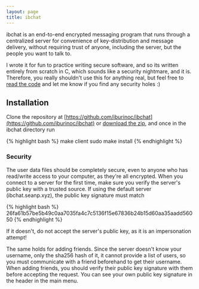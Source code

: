 ```yaml
---
layout: page
title: ibchat
---
```


ibchat is an end-to-end encrypted messaging program that runs through a centralized server for convenience of key-distribution and message delivery, without requiring trust of anyone, including the server, but the people you want to talk to.

I wrote it for fun to practice writing secure software, and so its written entirely from scratch in C, which sounds like a security nightmare, and it is.  Therefore, you really shouldn't use this for anything real, but feel free to [read the code](https://github.com/iburinoc/ibchat) and let me know if you find any security holes :)

## Installation 

Clone the repository at [https://github.com/iburinoc/ibchat](https://github.com/iburinoc/ibchat) or [download the zip](https://github.com/iburinoc/ibchat/archive/master.zip), and once in the ibchat directory run

{% highlight bash %}
make client
sudo make install
{% endhighlight %}

### Security

The user data files should be completely secure, even to anyone who has read/write access to your computer, as they're all encrypted.  When you connect to a server for the first time, make sure you verify the server's public key with a trusted source.  If using the default server (ibchat.seanp.xyz), the public key signature must match

{% highlight bash %}
26fa61b57be5b49c0aa7035fa4c7c5136f15e67836b24b15d60aa35aadd56050
{% endhighlight %}

If it doesn't, do not accept the server's public key, as it is an impersonation attempt!

The same holds for adding friends.  Since the server doesn't know your username, only the sha256 hash of it, it cannot provide a list of users, so you must communicate with a friend beforehand to get their username.  When adding friends, you should verify their public key signature with them before accepting the request.  You can see your own public key signature in the header in the main menu.

